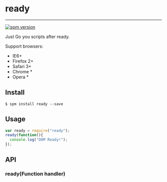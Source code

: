 # ready

----

[![spm version](http://spmjs.io/badge/ready)](http://spmjs.io/package/ready)


Just Go you scripts after ready.

Support browsers:

* IE6+
* Firefox 2+
* Safari 3+
* Chrome *
* Opera *

## Install

```
$ spm install ready --save
```

## Usage

```js
var ready = require("ready");
ready(function(){
  console.log("DOM Ready!");
});
```

## API

### ready(Function handler)
